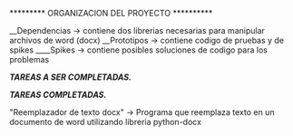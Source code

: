 
********* ORGANIZACION DEL PROYECTO **********

__Dependencias -> contiene dos librerias necesarias para manipular archivos de word (docx)
__Prototipos -> contiene codigo de pruebas y de spikes
____Spikes -> contiene posibles soluciones de codigo para los problemas








_________TAREAS A SER COMPLETADAS._________




_________TAREAS COMPLETADAS._________

"Reemplazador de texto docx" -> Programa que reemplaza texto en un documento de word
utilizando libreria python-docx


